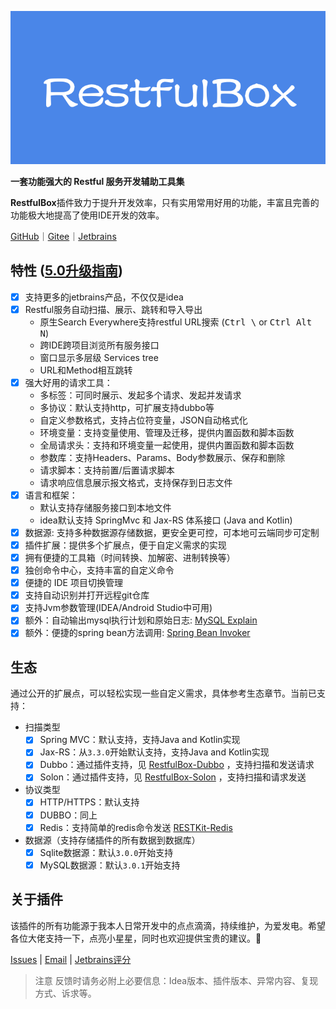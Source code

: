 [![](images/273720423250221.png)](https://github.com/newhoo/RestfulBox)

**一套功能强大的 Restful 服务开发辅助工具集**

**RestfulBox**插件致力于提升开发效率，只有实用常用好用的功能，丰富且完善的功能极大地提高了使用IDE开发的效率。

[GitHub](https://github.com/newhoo/RestfulBox)｜[Gitee](https://gitee.com/newhoo/RestfulBox)｜[Jetbrains](https://plugins.jetbrains.com/plugin/14723-restfulbox)

## 特性 ([5.0升级指南](./5.0升级指南.md))
- [x] 支持更多的jetbrains产品，不仅仅是idea
- [x] Restful服务自动扫描、展示、跳转和导入导出
  - 原生Search Everywhere支持restful URL搜索 (<kbd>Ctrl \\</kbd> or <kbd>Ctrl Alt N</kbd>)
  - 跨IDE跨项目浏览所有服务接口
  - 窗口显示多层级 Services tree
  - URL和Method相互跳转
- [x] 强大好用的请求工具：
  - 多标签：可同时展示、发起多个请求、发起并发请求
  - 多协议：默认支持http，可扩展支持dubbo等
  - 自定义参数格式，支持占位符变量，JSON自动格式化
  - 环境变量：支持变量使用、管理及迁移，提供内置函数和脚本函数
  - 全局请求头：支持和环境变量一起使用，提供内置函数和脚本函数
  - 参数库：支持Headers、Params、Body参数展示、保存和删除
  - 请求脚本：支持前置/后置请求脚本
  - 请求响应信息展示报文格式，支持保存到日志文件
- [x] 语言和框架：
  - 默认支持存储服务接口到本地文件
  - idea默认支持 SpringMvc 和 Jax-RS 体系接口 (Java and Kotlin)
- [x] 数据源: 支持多种数据源存储数据，更安全更可控，可本地可云端同步可定制
- [x] 插件扩展：提供多个扩展点，便于自定义需求的实现
- [X] 拥有便捷的工具箱（时间转换、加解密、进制转换等）
- [X] 独创命令中心，支持丰富的自定义命令
- [X] 便捷的 IDE 项目切换管理
- [X] 支持自动识别并打开远程git仓库
- [X] 支持Jvm参数管理(IDEA/Android Studio中可用)
- [X] 额外：自动输出mysql执行计划和原始日志: <a href="https://github.com/newhoo/mysql-explain">MySQL Explain</a>
- [X] 额外：便捷的spring bean方法调用: <a href="https://github.com/newhoo/bean-invoker">Spring Bean Invoker</a>

## 生态

通过公开的扩展点，可以轻松实现一些自定义需求，具体参考生态章节。当前已支持：
- 扫描类型
  - [x] Spring MVC：默认支持，支持Java and Kotlin实现
  - [x] Jax-RS：从`3.3.0`开始默认支持，支持Java and Kotlin实现
  - [x] Dubbo：通过插件支持，见 [RestfulBox-Dubbo](https://github.com/newhoo/RestfulBox-Dubbo) ，支持扫描和发送请求
  - [x] Solon：通过插件支持，见 [RestfulBox-Solon](https://github.com/newhoo/RestfulBox-Solon) ，支持扫描和请求发送
- 协议类型
  - [x] HTTP/HTTPS：默认支持
  - [x] DUBBO：同上
  - [x] Redis：支持简单的redis命令发送 [RESTKit-Redis](https://github.com/newhoo/RESTKit-Redis)
- 数据源（支持存储插件的所有数据到数据库）
  - [x] Sqlite数据源：默认`3.0.0`开始支持
  - [x] MySQL数据源：默认`3.0.1`开始支持

## 关于插件

该插件的所有功能源于我本人日常开发中的点点滴滴，持续维护，为爱发电。希望各位大佬支持一下，点亮小星星，同时也欢迎提供宝贵的建议。:star2:

[Issues](https://github.com/newhoo/RestfulBox/issues) | [Email](mailto:dev2n@qq.com) | [Jetbrains评分](https://plugins.jetbrains.com/plugin/14723-restfulbox/reviews)

> 注意
> 反馈时请务必附上必要信息：Idea版本、插件版本、异常内容、复现方式、诉求等。
